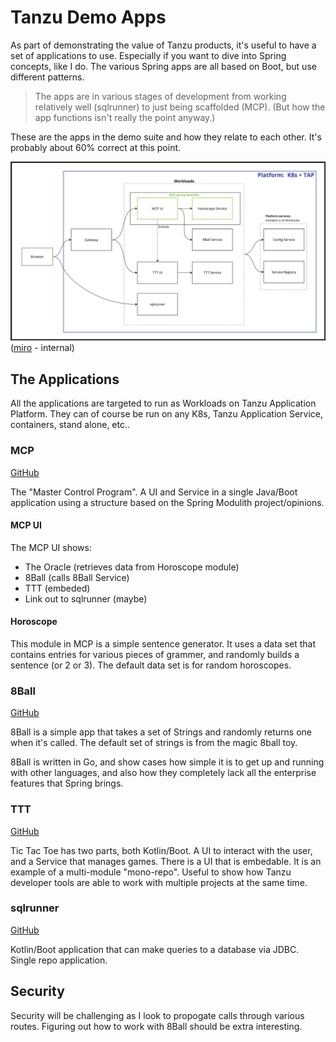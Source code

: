 # Tanzu Demo Apps

As part of demonstrating the value of Tanzu products, it's useful to have a set of applications to use.  Especially if you want to dive into Spring concepts, like I do.  The various Spring apps are all based on Boot, but use different patterns.

> The apps are in various stages of development from working relatively well (sqlrunner) to just being scaffolded (MCP).  (But how the app functions isn't really the point anyway.)

These are the apps in the demo suite and how they relate to each other.  It's probably about 60% correct at this point.

![Demo Application Architecture](./images/tanzu_demo_apps.jpg)
([miro](https://miro.com/app/board/uXjVNWvnuFw=/#tpicker-content) - internal)

## The Applications

All the applications are targeted to run as Workloads on Tanzu Application Platform.  They can of course be run on any K8s, Tanzu Application Service, containers, stand alone, etc..

### MCP

[GitHub](https://github.com/sdeeg-vmware/mcp)

The "Master Control Program".  A UI and Service in a single Java/Boot application using a structure based on the Spring Modulith project/opinions.

#### MCP UI

The MCP UI shows:

- The Oracle (retrieves data from Horoscope module)
- 8Ball (calls 8Ball Service)
- TTT (embeded)
- Link out to sqlrunner (maybe)

#### Horoscope

This module in MCP is a simple sentence generator.  It uses a data set that contains entries for various pieces of grammer, and randomly builds a sentence (or 2 or 3).  The default data set is for random horoscopes.

### 8Ball

[GitHub](https://github.com/sdeeg-vmware/go-eight-ball)

8Ball is a simple app that takes a set of Strings and randomly returns one when it's called.  The default set of strings is from the magic 8ball toy.

8Ball is written in Go, and show cases how simple it is to get up and running with other languages, and also how they completely lack all the enterprise features that Spring brings.

### TTT

[GitHub](https://github.com/sdeeg-vmware/ttt)

Tic Tac Toe has two parts, both Kotlin/Boot.  A UI to interact with the user, and a Service that manages games.  There is a UI that is embedable.  It is an example of a multi-module "mono-repo".  Useful to show how Tanzu developer tools are able to work with multiple projects at the same time.

### sqlrunner

[GitHub](https://github.com/sdeeg-vmware/sqlrunner)

Kotlin/Boot application that can make queries to a database via JDBC.  Single repo application.

## Security

Security will be challenging as I look to propogate calls through various routes.  Figuring out how to work with 8Ball should be extra interesting.
